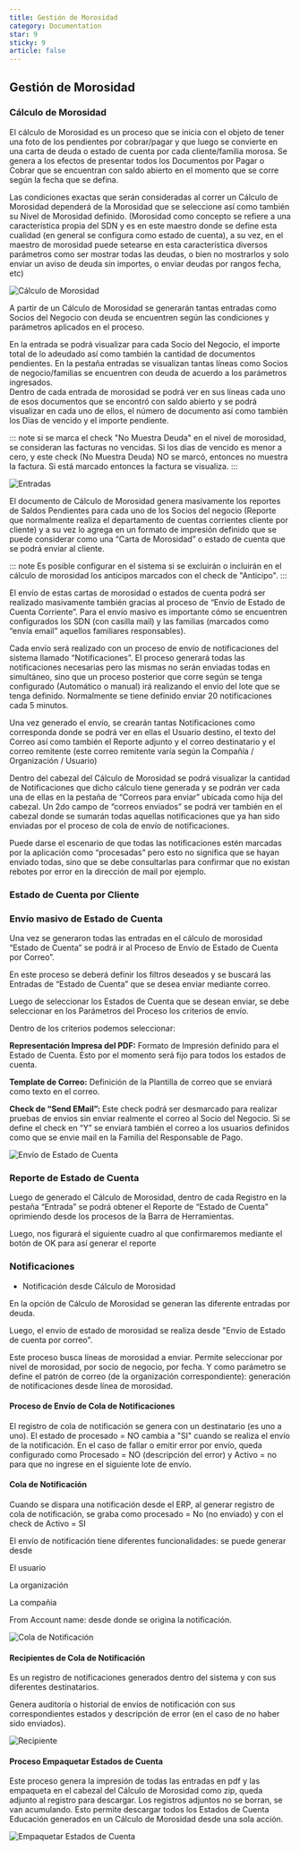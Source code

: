 ```yaml
---
title: Gestión de Morosidad
category: Documentation
star: 9
sticky: 9
article: false
---
```

## **Gestión de Morosidad**

### **Cálculo de Morosidad**

El cálculo de Morosidad es un proceso que se inicia con el objeto de tener una foto de los pendientes por cobrar/pagar y que luego se convierte en una carta de deuda o estado de cuenta por cada cliente/familia morosa. 
Se genera a los efectos de presentar todos los Documentos por Pagar o Cobrar que se encuentran con saldo abierto en el momento que se corre según la fecha que se defina.

Las condiciones exactas que serán consideradas al correr un Cálculo de Morosidad dependerá de la Morosidad que se seleccione así como también su Nivel de Morosidad definido. (Morosidad como concepto se refiere a una característica propia del SDN y es en este maestro donde se define esta cualidad (en general se configura como estado de cuenta), a su vez, en el maestro de morosidad puede setearse en esta característica diversos parámetros como ser mostrar todas las deudas, o bien no mostrarlos y solo enviar un aviso de deuda sin importes, o enviar deudas por rangos fecha, etc)

![Cálculo de Morosidad](/assets/img/docs/balance-management/bam-default18.png)

A partir de un Cálculo de Morosidad se generarán tantas entradas como Socios del Negocio con deuda se encuentren según las condiciones y parámetros aplicados en el proceso.

En la entrada se podrá visualizar para cada Socio del Negocio, el importe total de lo adeudado así como también la cantidad de documentos pendientes. En la pestaña entradas se visualizan tantas líneas como Socios de negocio/familias se encuentren con deuda de acuerdo a los parámetros ingresados.  
Dentro de cada entrada de morosidad se podrá ver en sus líneas cada uno de esos documentos que se encontró con saldo abierto y se podrá visualizar en cada uno de ellos, el número de documento así como también los Dïas de vencido y el importe pendiente.

::: note
si se marca el check "No Muestra Deuda" en el nivel de morosidad, se consideran las facturas no vencidas.
Si los dias de vencido es menor a cero, y este check (No Muestra Deuda) NO se marcó, entonces no muestra la factura. Si está marcado entonces la factura se visualiza.
:::

![Entradas](/assets/img/docs/balance-management/bam-default19.png)

El documento de Cálculo de Morosidad genera masivamente los reportes de Saldos Pendientes para cada uno de los Socios del negocio (Reporte que normalmente realiza el departamento de cuentas corrientes cliente por cliente) y a su vez lo agrega en un formato de impresión definido que se puede considerar como una “Carta de Morosidad” o estado de cuenta que se podrá enviar al cliente.  

::: note
Es posible configurar en el sistema si se excluirán o incluirán en el cálculo de morosidad los anticipos marcados con el check de "Anticipo".
:::
  
El envío de estas cartas de morosidad o estados de cuenta podrá ser realizado masivamente también gracias al proceso de “Envío de Estado de Cuenta Corriente”. Para el envío masivo es importante cómo se encuentren configurados los SDN (con casilla mail) y las familias (marcados como “envía email” aquellos familiares responsables).

Cada envío será realizado con un proceso de envío de notificaciones del sistema llamado “Notificaciones”. El proceso generará todas las notificaciones necesarias pero las mismas no serán enviadas todas en simultáneo, sino que un proceso posterior que corre según se tenga configurado (Automático o manual) irá realizando el envío del lote que se tenga definido. Normalmente se tiene definido enviar 20 notificaciones cada 5 minutos.

Una vez generado el envío, se crearán tantas Notificaciones como corresponda donde se podrá ver en ellas el Usuario destino, el texto del Correo así como también el Reporte adjunto y el correo destinatario y el correo remitente (este correo remitente varía según la Compañía / Organización / Usuario) 

Dentro del cabezal del Cálculo de Morosidad se podrá visualizar la cantidad de Notificaciones que dicho cálculo tiene generada y se podrán ver cada una de ellas en la pestaña de “Correos para enviar” ubicada como hija del cabezal. Un 2do campo de “correos enviados” se podrá ver también en el cabezal donde se sumarán todas aquellas notificaciones que ya han sido enviadas por el proceso de cola de envío de notificaciones.

Puede darse el escenario de que todas las notificaciones estén marcadas por la aplicación como “procesadas” pero esto no significa que se hayan enviado todas, sino que se debe consultarlas para confirmar que no existan rebotes por error en la dirección de mail por ejemplo.

### **Estado de Cuenta por Cliente**

### **Envío masivo de Estado de Cuenta**

Una vez se generaron todas las entradas en el cálculo de morosidad “Estado de Cuenta” se podrá ir al Proceso de Envío de Estado de Cuenta por Correo”.

En este proceso se deberá definir los filtros deseados y se buscará las Entradas de “Estado de Cuenta” que se desea enviar mediante correo.

Luego de seleccionar los Estados de Cuenta que se desean enviar, se debe seleccionar en los Parámetros del Proceso los criterios de envío.

Dentro de los criterios podemos seleccionar:

**Representación Impresa del PDF:** Formato de Impresión definido para el Estado de Cuenta. Esto por el momento será fijo para todos los estados de cuenta.

**Template de Correo:** Definición de la Plantilla de correo que se enviará como texto en el correo.

**Check de “Send EMail”:** Este check podrá ser desmarcado para realizar pruebas de envios sin enviar realmente el correo al Socio del Negocio. Si se define el check en “Y” se enviará también el correo a los usuarios definidos como que se envie mail en la Familia del Responsable de Pago.

![Envío de Estado de Cuenta](/assets/img/docs/balance-management/bam-default20.png)

### **Reporte de Estado de Cuenta**

Luego de generado el Cálculo de Morosidad, dentro de cada Registro en la pestaña “Entrada” se podrá obtener el Reporte de “Estado de Cuenta” oprimiendo desde los procesos de la Barra de Herramientas.

Luego, nos figurará el siguiente cuadro al que confirmaremos mediante el botón de OK para así generar el reporte

### Notificaciones

* Notificación desde Cálculo de Morosidad

En la opción de Cálculo de Morosidad se generan las diferente entradas por deuda.

Luego, el envío de estado de morosidad se realiza desde "Envío de Estado de cuenta por correo".

Este proceso busca líneas de morosidad a enviar. Permite seleccionar por nivel de morosidad, por socio de negocio, por fecha. Y como parámetro se define el patrón de correo (de la organización correspondiente): generación de notificaciones desde línea de morosidad.

#### Proceso de Envío de Cola de Notificaciones

El registro de cola de notificación se genera con un destinatario (es uno a uno). El estado de procesado = NO cambia a "SI" cuando se realiza el envío de la notificación. En el caso de fallar o emitir error por envío, queda configurado como Procesado = NO (descripción del error) y Activo = no para que no ingrese en el siguiente lote de envío.

#### Cola de Notificación

Cuando se dispara una notificación desde el ERP, al generar registro de cola de notificación, se graba como procesado = No (no enviado) y con el check de Activo = SI

El envío de notificación tiene diferentes funcionalidades: se puede generar desde

El usuario

La organización

La compañia

From Account name: desde donde se origina la notificación.

![Cola de Notificación](/assets/img/docs/balance-management/bam-default21.png)

#### Recipientes de Cola de Notificación

Es un registro de notificaciones generados dentro del sistema y con sus diferentes destinatarios. 

Genera auditoría o historial de envíos de notificación con sus correspondientes estados y descripción de error (en el caso de no haber sido enviados).

![Recipiente](/assets/img/docs/balance-management/bam-default22.png)

#### Proceso Empaquetar Estados de Cuenta

Este proceso genera la impresión de todas las entradas en pdf y las empaqueta en el cabezal del Cálculo de Morosidad como zip, queda adjunto al registro para descargar.
Los registros adjuntos no se borran, se van acumulando.
Esto permite descargar todos los Estados de Cuenta Educación generados en un Cálculo de Morosidad desde una sola acción.

![Empaquetar Estados de Cuenta](/assets/img/docs/balance-management/bam-default23.png)

